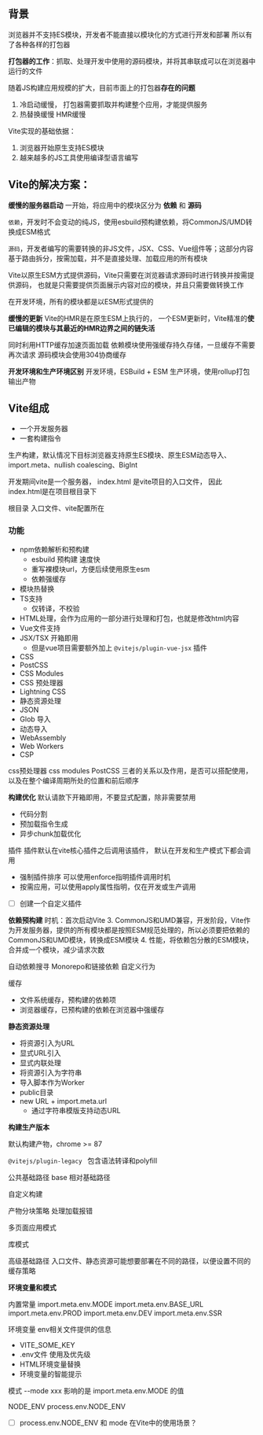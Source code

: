## 背景
浏览器并不支持ES模块，开发者不能直接以模块化的方式进行开发和部署
所以有了各种各样的打包器

**打包器的工作**：抓取、处理开发中使用的源码模块，并将其串联成可以在浏览器中运行的文件

随着JS构建应用规模的扩大，目前市面上的打包器**存在的问题**
1. 冷启动缓慢， 打包器需要抓取并构建整个应用，才能提供服务
2. 热替换缓慢 HMR缓慢

Vite实现的基础依据：
1. 浏览器开始原生支持ES模块
2. 越来越多的JS工具使用编译型语言编写

## Vite的解决方案：

**缓慢的服务器启动**
一开始，将应用中的模块区分为 **依赖** 和 **源码**

`依赖`，开发时不会变动的纯JS，使用esbuild预构建依赖，将CommonJS/UMD转换成ESM格式

`源码`，开发者编写的需要转换的非JS文件，JSX、CSS、Vue组件等；这部分内容基于路由拆分，按需加载，并不是直接处理、加载应用的所有模块

Vite以原生ESM方式提供源码，Vite只需要在浏览器请求源码时进行转换并按需提供源码，
也就是只需要提供页面展示内容对应的模块，并且只需要做转换工作

在开发环境，所有的模块都是以ESM形式提供的


**缓慢的更新**
Vite的HMR是在原生ESM上执行的，
一个ESM更新时，Vite精准的**使已编辑的模块与其最近的HMR边界之间的链失活**

同时利用HTTP缓存加速页面加载
依赖模块使用强缓存持久存储，一旦缓存不需要再次请求
源码模块会使用304协商缓存

**开发环境和生产环境区别**
开发环境，ESBuild + ESM
生产环境，使用rollup打包输出产物


## Vite组成
+ 一个开发服务器
+ 一套构建指令

生产构建，默认情况下目标浏览器支持原生ES模块、原生ESM动态导入、import.meta、nullish coalescing、BigInt

开发期间vite是一个服务器，
index.html 是vite项目的入口文件，
因此index.html是在项目根目录下

根目录
入口文件、vite配置所在


### 功能
+ npm依赖解析和预构建
	+ esbuild 预构建 速度快
	+ 重写裸模块url，方便后续使用原生esm
	+ 依赖强缓存 
+ 模块热替换
+ TS支持
	+ 仅转译，不校验
+ HTML处理，会作为应用的一部分进行处理和打包，也就是修改html内容
+ Vue文件支持
+ JSX/TSX  开箱即用
	+ 但是vue项目需要额外加上 `@vitejs/plugin-vue-jsx` 插件
+ CSS
+ PostCSS
+ CSS Modules
+ CSS 预处理器
+ Lightning CSS
+ 静态资源处理
+ JSON
+ Glob 导入
+ 动态导入
+ WebAssembly
+ Web Workers
+ CSP

css预处理器
css modules
PostCSS 
三者的关系以及作用，是否可以搭配使用，以及在整个编译周期所处的位置和前后顺序

**构建优化**
默认请款下开箱即用，不要显式配置，除非需要禁用
+ 代码分割
+ 预加载指令生成
+ 异步chunk加载优化


插件
插件默认在vite核心插件之后调用该插件，
默认在开发和生产模式下都会调用
+ 强制插件排序  可以使用enforce指明插件调用时机
+ 按需应用，可以使用apply属性指明，仅在开发或生产调用

- [ ] 创建一个自定义插件


**依赖预构建**
时机：首次启动Vite
3. CommonJS和UMD兼容，开发阶段，Vite作为开发服务器，提供的所有模块都是按照ESM规范处理的，所以必须要把依赖的CommonJS和UMD模块，转换成ESM模块
4. 性能，将依赖包分散的ESM模块，合并成一个模块，减少请求次数


自动依赖搜寻
Monorepo和链接依赖
自定义行为

缓存
+ 文件系统缓存，预构建的依赖项
+ 浏览器缓存，已预构建的依赖在浏览器中强缓存


**静态资源处理**
+ 将资源引入为URL
+ 显式URL引入
+ 显式内联处理
+ 将资源引入为字符串
+ 导入脚本作为Worker
+ public目录
+ new URL + import.meta.url
	+ 通过字符串模版支持动态URL

**构建生产版本**

默认构建产物，chrome >= 87

`@vitejs/plugin-legacy `
包含语法转译和polyfill



公共基础路径 
base
相对基础路径

自定义构建

产物分块策略
处理加载报错

多页面应用模式

库模式

高级基础路径
入口文件、静态资源可能想要部署在不同的路径，以便设置不同的缓存策略


**环境变量和模式**

内置常量
import.meta.env.MODE
import.meta.env.BASE_URL
import.meta.env.PROD
import.meta.env.DEV
import.meta.env.SSR

环境变量 env相关文件提供的信息
+ VITE_SOME_KEY
+ .env文件 使用及优先级
+ HTML环境变量替换
+ 环境变量的智能提示

模式
--mode  xxx 
影响的是  import.meta.env.MODE 的值


NODE_ENV  process.env.NODE_ENV


+ [ ] process.env.NODE_ENV 和 mode 在Vite中的使用场景？